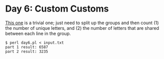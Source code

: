 # Day 6: Custom Customs

[This one](https://adventofcode.com/2020/day/6) is a trivial one; just need
to split up the groups and then count (1) the number of unique letters, and
(2) the number of letters that are shared between each line in the group.

```
$ perl day6.pl < input.txt 
part 1 result: 6587
part 2 result: 3235
```

